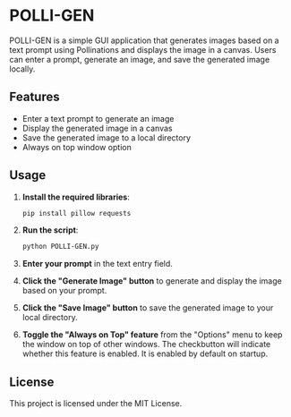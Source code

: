 # POLLI-GEN

POLLI-GEN is a simple GUI application that generates images based on a text prompt using Pollinations and displays the image in a canvas. Users can enter a prompt, generate an image, and save the generated image locally.

## Features

- Enter a text prompt to generate an image
- Display the generated image in a canvas
- Save the generated image to a local directory
- Always on top window option

## Usage

1. **Install the required libraries**:
    ```bash
    pip install pillow requests
    ```

2. **Run the script**:
    ```bash
    python POLLI-GEN.py
    ```

3. **Enter your prompt** in the text entry field.

4. **Click the "Generate Image" button** to generate and display the image based on your prompt.

5. **Click the "Save Image" button** to save the generated image to your local directory.

6. **Toggle the "Always on Top" feature** from the "Options" menu to keep the window on top of other windows. The checkbutton will indicate whether this feature is enabled. It is enabled by default on startup.

## License

This project is licensed under the MIT License.
